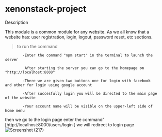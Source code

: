 # xenonstack-project
Description

This module is a common module for any website. As we all know that a website has: user registration, login, logout, password reset, etc sections.

>to run the command
            
            -Enter the command "npm start" in the terminal to launch the server
    
             After starting the server you can go to the homepage on "http://localhost:8000"

            -There we are given two buttons one for login with facebook and other for login using google account

            -After succesfully login you will be directed to the main page of the website

            -Your account name will be visible on the upper-left side of home menu
then we go to the login page
        enter the command"[http://localhost:8000/users/login ] we will redirect to login page![Screenshot (217)](https://user-images.githubusercontent.com/69396694/200986381-e19667ac-05e8-4217-8556-1c3ec2c29212.png)
